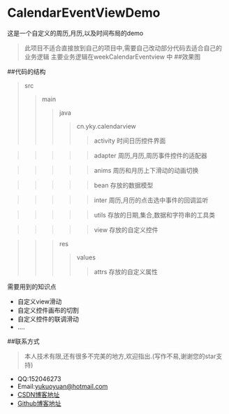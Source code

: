 # CalendarEventViewDemo
这是一个自定义的周历,月历,以及时间布局的demo
>此项目不适合直接放到自己的项目中,需要自己改动部分代码去适合自己的业务逻辑
主要业务逻辑在weekCalendarEventview 中
##效果图


##代码的结构
>src
>>main
>>>java
>>>>cn.yky.calendarview
>>>>>activity  时间日历控件界面

>>>>>adapter  周历,月历,周历事件控件的适配器

>>>>> anims   周历和月历上下滑动的动画切换

>>>>> bean 存放的数据模型

>>>>> inter 周历,月历的点击选中事件的回调监听

>>>>> utils  存放的日期,集合,数据和字符串的工具类

>>>>> view 存放的自定义控件

>>>  res 
>>>> values 
>>>>> attrs 存放的自定义属性



需要用到的知识点
* 自定义view滑动
* 自定义控件画布的切割
* 自定义控件的联调滑动
* ....




##联系方式
>本人技术有限,还有很多不完美的地方,欢迎指出.(写作不易,谢谢您的star支持)
* QQ:152046273
* Email:yukuoyuan@hotmail.com
* [CSDN博客地址](http://blog.csdn.net/easkshark)
* [Github博客地址](https://yukuoyuan.github.io/archives/)

